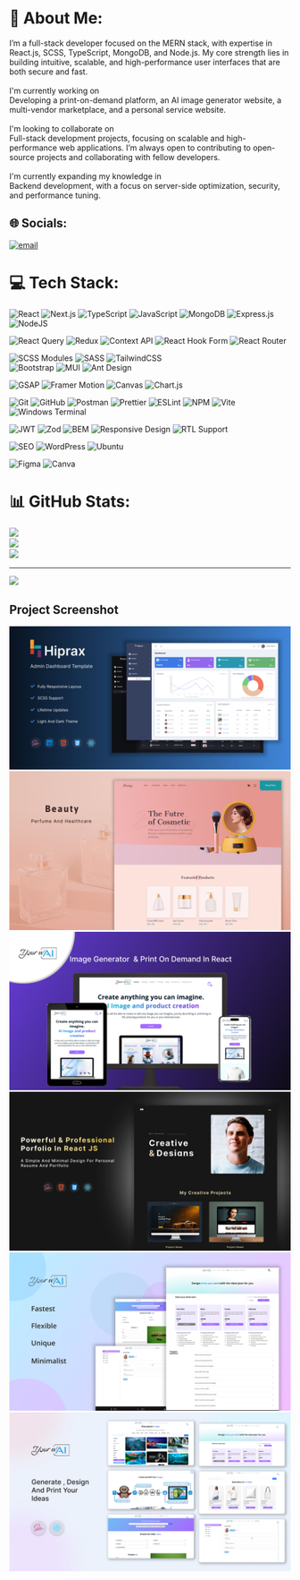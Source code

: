 # 💫 About Me:

I’m a full-stack developer focused on the MERN stack, with expertise in React.js, SCSS, TypeScript, MongoDB, and Node.js. My core strength lies in building intuitive, scalable, and high-performance user interfaces that are both secure and fast.<br><br>I'm currently working on<br>Developing a print-on-demand platform, an AI image generator website, a multi-vendor marketplace, and a personal service website.<br><br>I'm looking to collaborate on<br>Full-stack development projects, focusing on scalable and high-performance web applications. I’m always open to contributing to open-source projects and collaborating with fellow developers.<br><br>I'm currently expanding my knowledge in<br>Backend development, with a focus on server-side optimization, security, and performance tuning.

## 🌐 Socials:

[![email](https://img.shields.io/badge/Email-D14836?logo=gmail&logoColor=white)](mailto:saeed.mzfreelance@gmail.com)

# 💻 Tech Stack:

![React](https://img.shields.io/badge/react-%2320232a.svg?style=for-the-badge&logo=react&logoColor=%2361DAFB)
![Next.js](https://img.shields.io/badge/Next.js-000000?style=for-the-badge&logo=next.js&logoColor=white)
![TypeScript](https://img.shields.io/badge/typescript-%23007ACC.svg?style=for-the-badge&logo=typescript&logoColor=white)
![JavaScript](https://img.shields.io/badge/javascript-%23323330.svg?style=for-the-badge&logo=javascript&logoColor=%23F7DF1E)
![MongoDB](https://img.shields.io/badge/MongoDB-%234ea94b.svg?style=for-the-badge&logo=mongodb&logoColor=white)
![Express.js](https://img.shields.io/badge/express.js-%23404d59.svg?style=for-the-badge&logo=express&logoColor=%2361DAFB)  
![NodeJS](https://img.shields.io/badge/node.js-6DA55F?style=for-the-badge&logo=node.js&logoColor=white)

![React Query](https://img.shields.io/badge/-React%20Query-FF4154?style=for-the-badge&logo=react%20query&logoColor=white)
![Redux](https://img.shields.io/badge/Redux-764ABC.svg?style=for-the-badge&logo=Redux&logoColor=white)
![Context API](https://img.shields.io/badge/Context%20API-61DAFB.svg?style=for-the-badge&logo=React&logoColor=white)
![React Hook Form](https://img.shields.io/badge/React_Hook_Form-EC5990?style=for-the-badge&logo=reacthookform&logoColor=white)
![React Router](https://img.shields.io/badge/React_Router-CA4245?style=for-the-badge&logo=react-router&logoColor=white)

![SCSS Modules](https://img.shields.io/badge/SCSS%20Modules-pink.svg?style=for-the-badge&logo=sass&logoColor=white)
![SASS](https://img.shields.io/badge/SASS-hotpink.svg?style=for-the-badge&logo=SASS&logoColor=white)
![TailwindCSS](https://img.shields.io/badge/tailwindcss-%2338B2AC.svg?style=for-the-badge&logo=tailwind-css&logoColor=white)  
![Bootstrap](https://img.shields.io/badge/bootstrap-%238511FA.svg?style=for-the-badge&logo=bootstrap&logoColor=white)
![MUI](https://img.shields.io/badge/MUI-%230081CB.svg?style=for-the-badge&logo=mui&logoColor=white)
![Ant Design](https://img.shields.io/badge/Ant%20Design-%230A66E1.svg?style=for-the-badge&logo=antdesign&logoColor=white)

![GSAP](https://img.shields.io/badge/GSAP-88CE02.svg?style=for-the-badge&logo=greensock&logoColor=white)
![Framer Motion](https://img.shields.io/badge/Framer_Motion-black?style=for-the-badge&logo=framer&logoColor=white)
![Canvas](https://img.shields.io/badge/Canvas-2C2C2C.svg?style=for-the-badge&logo=canvas&logoColor=white)
![Chart.js](https://img.shields.io/badge/chart.js-F5788D.svg?style=for-the-badge&logo=chart.js&logoColor=white)

![Git](https://img.shields.io/badge/git-%23F05033.svg?style=for-the-badge&logo=git&logoColor=white)
![GitHub](https://img.shields.io/badge/github-%23121011.svg?style=for-the-badge&logo=github&logoColor=white)
![Postman](https://img.shields.io/badge/Postman-FF6C37?style=for-the-badge&logo=postman&logoColor=white)
![Prettier](https://img.shields.io/badge/prettier-%23F7B93E.svg?style=for-the-badge&logo=prettier&logoColor=black)
![ESLint](https://img.shields.io/badge/ESLint-4B32C3.svg?style=for-the-badge&logo=eslint&logoColor=white)
![NPM](https://img.shields.io/badge/NPM-%23CB3837.svg?style=for-the-badge&logo=npm&logoColor=white)
![Vite](https://img.shields.io/badge/Vite-646CFF.svg?style=for-the-badge&logo=vite&logoColor=white)
![Windows Terminal](https://img.shields.io/badge/Windows%20Terminal-%234D4D4D.svg?style=for-the-badge&logo=windows-terminal&logoColor=white)

![JWT](https://img.shields.io/badge/JWT-black?style=for-the-badge&logo=JSON%20web%20tokens)
![Zod](https://img.shields.io/badge/Zod-4A90E2.svg?style=for-the-badge)
![BEM](https://img.shields.io/badge/BEM-000000.svg?style=for-the-badge)
![Responsive Design](https://img.shields.io/badge/Responsive_Design-0DB7ED?style=for-the-badge&logo=responsive&logoColor=white)
![RTL Support](https://img.shields.io/badge/RTL%20Support-009688?style=for-the-badge)

![SEO](https://img.shields.io/badge/SEO-4285F4.svg?style=for-the-badge&logo=Google&logoColor=white)
![WordPress](https://img.shields.io/badge/WordPress-%23117AC9.svg?style=for-the-badge&logo=WordPress&logoColor=white)
![Ubuntu](https://img.shields.io/badge/Ubuntu-E95420.svg?style=for-the-badge&logo=Ubuntu&logoColor=white)

![Figma](https://img.shields.io/badge/figma-%23F24E1E.svg?style=for-the-badge&logo=figma&logoColor=white)
![Canva](https://img.shields.io/badge/Canva-%2300C4CC.svg?style=for-the-badge&logo=Canva&logoColor=white)

# 📊 GitHub Stats:

![](https://github-readme-stats.vercel.app/api?username=saeedmirzade&theme=blue_navy&hide_border=true&include_all_commits=false&count_private=false)<br/>
![](https://github-readme-streak-stats.herokuapp.com/?user=saeedmirzade&theme=blue_navy&hide_border=true)<br/>
![](https://github-readme-stats.vercel.app/api/top-langs/?username=saeedmirzade&theme=blue_navy&hide_border=true&include_all_commits=false&count_private=false&layout=compact)

---

[![](https://visitcount.itsvg.in/api?id=saeedmirzade&icon=0&color=0)](https://visitcount.itsvg.in)

<!-- Proudly created with GPRM ( https://gprm.itsvg.in ) -->

## Project Screenshot

![My Project Screenshot](./images/Desktop1.png)
![My Project Screenshot](./images/Desktop2.png)
![My Project Screenshot](./images/Desktop3.png)
![My Project Screenshot](./images/Desktop4.png)
![My Project Screenshot](./images/Desktop5.png)
![My Project Screenshot](./images/Desktop6.png)
